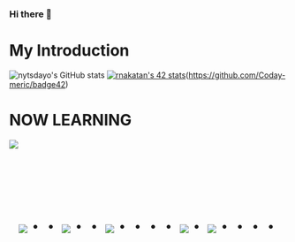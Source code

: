 ### Hi there 👋

<p align="left">
</p>

# My Introduction
![nytsdayo's GitHub stats](https://github-readme-stats.vercel.app/api?username=nytsdayo&show_icons=true&theme=dark)
[![rnakatan's 42 stats](https://badge42.coday.fr/api/v2/cly3j6fb21155801p4gr31wcw1/stats?cursusId=21&coalitionId=undefined)](https://github.com/Coday-meric/badge42)(https://github.com/Coday-meric/badge42)
# NOW LEARNING
<img src="https://skillicons.dev/icons?i=python,javascript,php,mysql,github" /> <br /><br />


<!-- --------------------------------- :) ---------------------------------- -->

<br><br><br>

<div align="center">
    <h1>
        <img src="https://user-images.githubusercontent.com/44926913/175852850-3fb6c715-1856-41ff-8c1f-94ce3b03b458.gif">・・
        <img src="https://user-images.githubusercontent.com/44926913/175853109-f8850656-6704-4a8a-bee6-9aca154d929b.gif">・・
        <img src="https://user-images.githubusercontent.com/44926913/175853154-5449d974-975e-44a6-ab84-a86031265e40.gif">・・・・
        <img src="https://user-images.githubusercontent.com/44926913/175853109-f8850656-6704-4a8a-bee6-9aca154d929b.gif">・
        <img src="https://user-images.githubusercontent.com/44926913/175853154-5449d974-975e-44a6-ab84-a86031265e40.gif">・・・・
    </h1>
  </div>
<br><br><br>
<!--
**nytsdayo/nytsdayo** is a ✨ _special_ ✨ repository because its `README.md` (this file) appears on your GitHub profile.

Here are some ideas to get you started:

- 🌱 I’m currently learning ...
- 
-->
